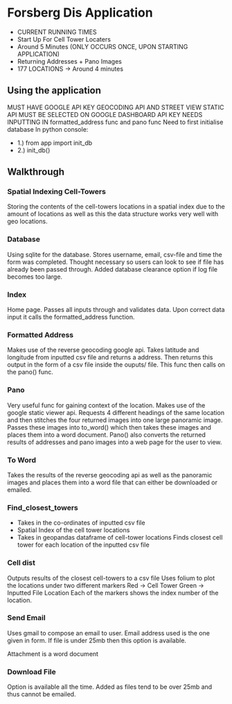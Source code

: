 # Forsberg Dis Application #
* CURRENT RUNNING TIMES
* Start Up For Cell Tower Locaters
* Around 5 Minutes (ONLY OCCURS ONCE, UPON STARTING APPLICATION)
* Returning Addresses + Pano Images
* 177 LOCATIONS -> Around 4 minutes 

## Using the application ##
MUST HAVE GOOGLE API KEY
GEOCODING API AND STREET VIEW STATIC API MUST BE SELECTED ON GOOGLE DASHBOARD
API KEY NEEDS INPUTTING IN formatted_address func and pano func
Need to first initialise database
In python console:
* 1.) from app import init_db
* 2.) init_db()

## Walkthrough ## 

### Spatial Indexing Cell-Towers ###
Storing the contents of the cell-towers locations in a spatial index due to the amount of locations as well as this the data structure works very well with geo locations.

### Database ### 
Using sqlite for the database. Stores username, email, csv-file and time the form was completed. Thought necessary so users can look to see if file has already been passed through. Added database clearance option if log file becomes too large.

### Index ###
Home page. Passes all inputs through and validates data. Upon correct data input it calls the formatted_address function.

### Formatted Address ### 
Makes use of the reverse geocoding google api. Takes latitude and longitude from inputted csv file and returns a address. Then returns this output in the form of a csv file inside the ouputs/ file. This func then calls on the pano() func. 

### Pano ### 
Very useful func for gaining context of the location. Makes use of the google static viewer api. Requests 4 different headings of the same location and then stitches the four returned images into one large panoramic image. Passes these images into to_word() which then takes these images and places them into a word document. Pano() also converts the returned results of addresses and pano images into a web page for the user to view.

### To Word ###
Takes the results of the reverse geocoding api as well as the panoramic images and places them into a word file that can either be downloaded or emailed.

### Find_closest_towers ###
* Takes in the co-ordinates of inputted csv file
* Spatial Index of the cell tower locations
* Takes in geopandas dataframe of cell-tower locations
Finds closest cell tower for each location of the inputted csv file

### Cell dist ###
Outputs results of the closest cell-towers to a csv file
Uses folium to plot the locations under two different markers
Red -> Cell Tower
Green -> Inputted File Location
Each of the markers shows the index number of the location.

### Send Email ###
Uses gmail to compose an email to user.
Email address used is the one given in form.
If file is under 25mb then this option is available. 


Attachment is a word document

### Download File ### 
Option is available all the time.
Added as files tend to be over 25mb and thus cannot be emailed.
